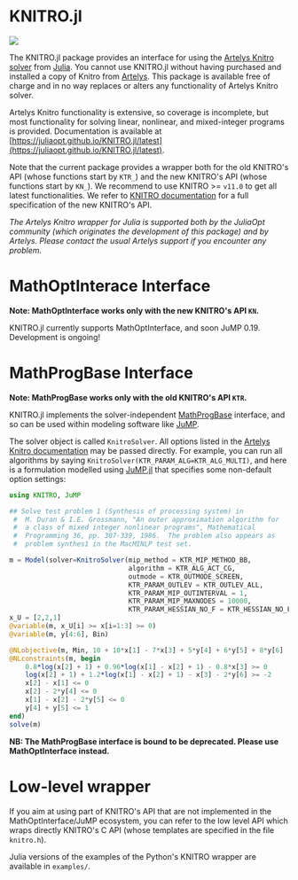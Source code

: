 KNITRO.jl
=========
[![](https://img.shields.io/badge/docs-latest-blue.svg)](https://juliaopt.github.io/KNITRO.jl/latest)

The KNITRO.jl package provides an interface for using the [Artelys Knitro
solver](http://artelys.com/en/optimization-tools/knitro) from
[Julia](http://julialang.org/). You cannot use KNITRO.jl without having
purchased and installed a copy of Knitro from [Artelys](http://artelys.com/).
This package is available free of charge and in no way replaces or alters any
functionality of Artelys Knitro solver.

Artelys Knitro functionality is extensive, so coverage is incomplete, but
most functionality for solving linear, nonlinear, and mixed-integer programs
is provided. Documentation is available at
[https://juliaopt.github.io/KNITRO.jl/latest](https://juliaopt.github.io/KNITRO.jl/latest).

Note that the current package provides a wrapper both for the old KNITRO's API
(whose functions start by `KTR_`) and the new KNITRO's API (whose functions
start by `KN_`). We recommend to use KNITRO >= `v11.0` to get all latest
functionalities. We refer to [KNITRO documentation](https://www.artelys.com/tools/knitro_doc/2_userGuide.html)
for a full specification of the new KNITRO's API.

*The Artelys Knitro wrapper for Julia is supported both by the JuliaOpt
community (which originates the development of this package) and by
Artelys. Please contact the usual Artelys support if you encounter
any problem.*


MathOptInterace Interface
======================

**Note: MathOptInterface works only with the new KNITRO's API `KN`.**

KNITRO.jl currently supports MathOptInterface, and soon JuMP 0.19.
Development is ongoing!



MathProgBase Interface
======================

**Note: MathProgBase works only with the old KNITRO's API `KTR`.**

KNITRO.jl implements the solver-independent
[MathProgBase](https://github.com/JuliaOpt/MathProgBase.jl) interface, and so
can be used within modeling software like [JuMP](https://github.com/JuliaOpt/JuMP.jl).

The solver object is called `KnitroSolver`. All options listed in the
[Artelys Knitro documentation](https://www.artelys.com/tools/knitro_doc/3_referenceManual/userOptions.html)
may be passed directly. For example, you can run all algorithms by saying
`KnitroSolver(KTR_PARAM_ALG=KTR_ALG_MULTI)`, and here is a formulation
modelled using [JuMP.jl](https://github.com/JuliaOpt/JuMP.jl) that specifies
some non-default option settings:

```julia
using KNITRO, JuMP

## Solve test problem 1 (Synthesis of processing system) in
 #  M. Duran & I.E. Grossmann, "An outer approximation algorithm for
 #  a class of mixed integer nonlinear programs", Mathematical
 #  Programming 36, pp. 307-339, 1986.  The problem also appears as
 #  problem synthes1 in the MacMINLP test set.

m = Model(solver=KnitroSolver(mip_method = KTR_MIP_METHOD_BB,
                              algorithm = KTR_ALG_ACT_CG,
                              outmode = KTR_OUTMODE_SCREEN,
                              KTR_PARAM_OUTLEV = KTR_OUTLEV_ALL,
                              KTR_PARAM_MIP_OUTINTERVAL = 1,
                              KTR_PARAM_MIP_MAXNODES = 10000,
                              KTR_PARAM_HESSIAN_NO_F = KTR_HESSIAN_NO_F_ALLOW))
x_U = [2,2,1]
@variable(m, x_U[i] >= x[i=1:3] >= 0)
@variable(m, y[4:6], Bin)

@NLobjective(m, Min, 10 + 10*x[1] - 7*x[3] + 5*y[4] + 6*y[5] + 8*y[6] - 18*log(x[2]+1) - 19.2*log(x[1]-x[2]+1))
@NLconstraints(m, begin
    0.8*log(x[2] + 1) + 0.96*log(x[1] - x[2] + 1) - 0.8*x[3] >= 0
    log(x[2] + 1) + 1.2*log(x[1] - x[2] + 1) - x[3] - 2*y[6] >= -2
    x[2] - x[1] <= 0
    x[2] - 2*y[4] <= 0
    x[1] - x[2] - 2*y[5] <= 0
    y[4] + y[5] <= 1
end)
solve(m)
```

**NB: The MathProgBase interface is bound to be deprecated. Please use
MathOptInterface instead.**

Low-level wrapper
=================

If you aim at using part of KNITRO's API that are not implemented
in the MathOptInterface/JuMP ecosystem, you can refer to the low
level API which wraps directly KNITRO's C API (whose templates
are specified in the file `knitro.h`).

Julia versions of the examples of the Python's KNITRO wrapper
are available in `examples/`.
